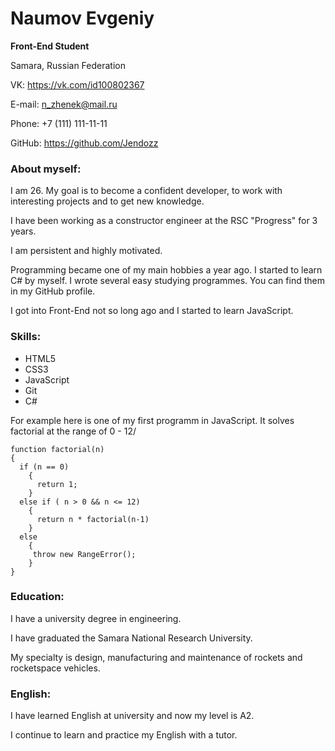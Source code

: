 # **Naumov Evgeniy**
 **Front-End Student**

 Samara, Russian Federation

 VK: https://vk.com/id100802367

 E-mail: n_zhenek@mail.ru

 Phone: +7 (111) 111-11-11

 GitHub: https://github.com/Jendozz

### About myself:
I am 26. My goal is to become a confident developer, to work with interesting projects and to get new knowledge.

I have been working as a constructor  engineer at the  RSC "Progress" for 3 years.

I am persistent and highly motivated.

Programming became one of my main hobbies a year ago. I started to learn С# by myself. I wrote several easy studying programmes. You can find them in my GitHub profile. 

I got into Front-End not so long ago and I started to learn JavaScript.

### Skills:
- HTML5
- CSS3
- JavaScript
- Git
- C#

For example here is one of my first programm in JavaScript. It solves factorial at the range of 0 - 12/
```
function factorial(n)
{
  if (n == 0)
    {
      return 1;
    }
  else if ( n > 0 && n <= 12)
    {
      return n * factorial(n-1)
    }
  else 
    {
     throw new RangeError();
    }
}
```
### Education:
I have a university degree in engineering.

I have graduated the Samara National Research University.

My specialty is design, manufacturing and maintenance of rockets 
and rocketspace vehicles. 

### English:
I have learned English at university and now my level is A2.

I continue to learn and practice my English with a tutor.



